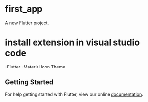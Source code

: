 # first_app

A new Flutter project.

# install extension in visual studio code

-Flutter
-Material Icon Theme

## Getting Started

For help getting started with Flutter, view our online
[documentation](https://flutter.io/).
